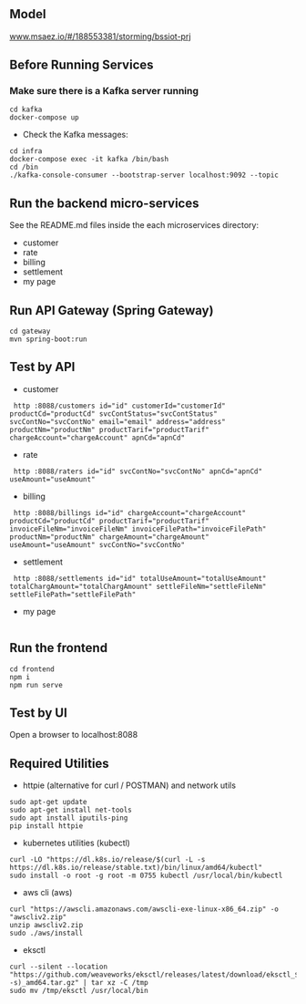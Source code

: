 # 

## Model
www.msaez.io/#/188553381/storming/bssiot-prj

## Before Running Services
### Make sure there is a Kafka server running
```
cd kafka
docker-compose up
```
- Check the Kafka messages:
```
cd infra
docker-compose exec -it kafka /bin/bash
cd /bin
./kafka-console-consumer --bootstrap-server localhost:9092 --topic
```

## Run the backend micro-services
See the README.md files inside the each microservices directory:

- customer
- rate
- billing
- settlement
- my page


## Run API Gateway (Spring Gateway)
```
cd gateway
mvn spring-boot:run
```

## Test by API
- customer
```
 http :8088/customers id="id" customerId="customerId" productCd="productCd" svcContStatus="svcContStatus" svcContNo="svcContNo" email="email" address="address" productNm="productNm" productTarif="productTarif" chargeAccount="chargeAccount" apnCd="apnCd" 
```
- rate
```
 http :8088/raters id="id" svcContNo="svcContNo" apnCd="apnCd" useAmount="useAmount" 
```
- billing
```
 http :8088/billings id="id" chargeAccount="chargeAccount" productCd="productCd" productTarif="productTarif" invoiceFileNm="invoiceFileNm" invoiceFilePath="invoiceFilePath" productNm="productNm" chargeAmount="chargeAmount" useAmount="useAmount" svcContNo="svcContNo" 
```
- settlement
```
 http :8088/settlements id="id" totalUseAmount="totalUseAmount" totalChargAmount="totalChargAmount" settleFileNm="settleFileNm" settleFilePath="settleFilePath" 
```
- my page
```
```


## Run the frontend
```
cd frontend
npm i
npm run serve
```

## Test by UI
Open a browser to localhost:8088

## Required Utilities

- httpie (alternative for curl / POSTMAN) and network utils
```
sudo apt-get update
sudo apt-get install net-tools
sudo apt install iputils-ping
pip install httpie
```

- kubernetes utilities (kubectl)
```
curl -LO "https://dl.k8s.io/release/$(curl -L -s https://dl.k8s.io/release/stable.txt)/bin/linux/amd64/kubectl"
sudo install -o root -g root -m 0755 kubectl /usr/local/bin/kubectl
```

- aws cli (aws)
```
curl "https://awscli.amazonaws.com/awscli-exe-linux-x86_64.zip" -o "awscliv2.zip"
unzip awscliv2.zip
sudo ./aws/install
```

- eksctl 
```
curl --silent --location "https://github.com/weaveworks/eksctl/releases/latest/download/eksctl_$(uname -s)_amd64.tar.gz" | tar xz -C /tmp
sudo mv /tmp/eksctl /usr/local/bin
```

